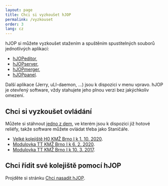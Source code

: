 ```yaml
---
layout: page
title: Chci si vyzkoušet hJOP
permalink: /vyzkouset
order: 3
lang: cz
---
```


hJOP si můžete vyzkoušet stažením a spuštěním spustitelných souborů jednotlivých
aplikací:

 * [hJOPeditor](https://github.com/kmzbrnoI/hJOPeditor/releases),
 * [hJOPserver](https://github.com/kmzbrnoI/hJOPserver/releases),
 * [hJOPmerger](https://github.com/kmzbrnoI/hJOPmerger/releases),
 * [hJOPpanel](https://github.com/kmzbrnoI/hJOPpanel/releases).

Další aplikace (Jerry, uLI-daemon, ...) jsou k dispozici v menu vpravo.
hJOP je otevřený software, vždy stahujete jeho plnou verzi bez jakýchkoliv
omezení.

## Chci si vyzkoušet ovládání

Můžete si stáhnout [jedno z dem](/download/), ve kterém jsou k dispozici již
hotové reliéfy, takže software můžete ovládat třeba jako Staničáře.

 * [Velké kolejiště H0 KMŽ Brno I k 1. 10. 2020](/download/hJOP-try-h0-2020-10-01.zip).
 * [Modulovka TT KMŽ Brno I k 6. 2. 2020](/download/hJOP-try-tt-2020-02-06.zip).
 * [Modulovka TT KMŽ Brno I k 10. 3. 2017](/download/hJOP-try-tt-2017-03-10.zip).


## Chci řídit své kolejiště pomocí hJOP

Projděte si stránku [Chci nasadit hJOP](/navod).
